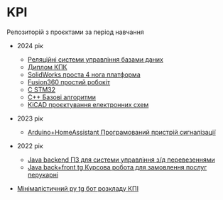 # KPI

Репозиторій з проєктами за період навчання

- 2024 рік
  - [Реляційні системи управління базами даних](https://github.com/Bogd-an/relationalDB)
  - [Диплом КПК](https://github.com/Bogd-an/Diplom)
  - [SolidWorks проста 4 нога платформа](https://github.com/Bogd-an/SimpleStepperRobot/tree/main/SW)
  - [Fusion360 простий робокіт](https://github.com/Bogd-an/SimpleStepperRobot)
  - [C STM32](https://github.com/Bogd-an/stm32_practical)
  - [C++ Базові алгоритми](https://github.com/Bogd-an/progAlg)
  - [KiCAD проєктування електронних схем](https://github.com/Bogd-an/circuit_design_2024)
- 2023 рік
  - [Arduino+HomeAssistant Програмований пристрій сигналізації](https://github.com/Bogd-an/CourseWork2024) 
- 2022 рік
  - [Java backend ПЗ для системи управління з/д перевезеннями](https://github.com/Bogd-an/sdt_practical_1)
  - [Java back+front tg Курсова робота для замовлення послуг перукарні](https://github.com/Bogd-an/centrifuge) 

- [Мінімалістичний py tg бот розкладу КПІ](https://github.com/Bogd-an/kpi_schedule)
